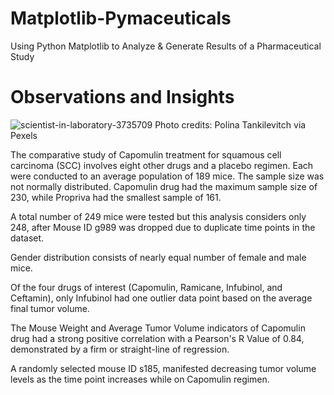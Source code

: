 # Matplotlib-Pymaceuticals
Using Python Matplotlib to Analyze & Generate Results of a Pharmaceutical Study

# Observations and Insights

![scientist-in-laboratory-3735709](https://user-images.githubusercontent.com/65078870/84731367-a6e87a80-af66-11ea-85a6-43f1ccf26b5c.jpg)
Photo credits: Polina Tankilevitch via Pexels 

The comparative study of Capomulin treatment for squamous cell carcinoma (SCC) involves eight other drugs and a placebo regimen. Each were conducted to an average population of 189 mice. The sample size was not normally distributed. Capomulin drug had the maximum sample size of 230, while Propriva had the smallest sample of 161.

A total number of 249 mice were tested but this analysis considers only 248, after Mouse ID g989 was dropped due to duplicate time points in the dataset.

Gender distribution consists of nearly equal number of female and male mice.

Of the four drugs of interest (Capomulin, Ramicane, Infubinol, and Ceftamin), only Infubinol had one outlier data point based on the average final tumor volume.

The Mouse Weight and Average Tumor Volume indicators of Capomulin drug had a strong positive correlation with a Pearson's R Value of 0.84, demonstrated by a firm or straight-line of regression.

A randomly selected mouse ID s185, manifested decreasing tumor volume levels as the time point increases while on Capomulin regimen.
